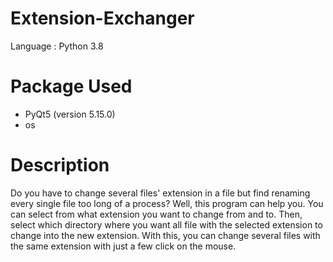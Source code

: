 # Extension-Exchanger
Language : Python 3.8

# Package Used
- PyQt5 (version 5.15.0)
- os

# Description
Do you have to change several files' extension in a file but find renaming every single file too long of a process? Well, this program can help you. You can select from what
extension you want to change from and to. Then, select which directory where you want all file with the selected extension to change into the new extension. With this, you
can change several files with the same extension with just a few click on the mouse.
